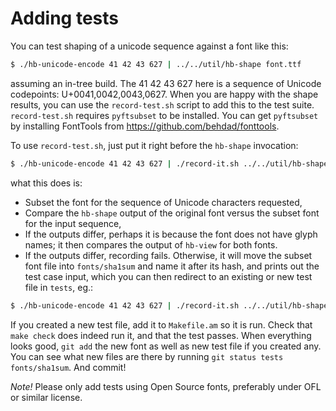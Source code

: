 Adding tests
============

You can test shaping of a unicode sequence against a font like this:
```sh
$ ./hb-unicode-encode 41 42 43 627 | ../../util/hb-shape font.ttf
```
assuming an in-tree build.  The 41 42 43 627 here is a sequence of
Unicode codepoints: U+0041,0042,0043,0627.  When you are happy with
the shape results, you can use the `record-test.sh` script to add
this to the test suite.  `record-test.sh` requires `pyftsubset` to
be installed.  You can get `pyftsubset` by installing
FontTools from <https://github.com/behdad/fonttools>.

To use `record-test.sh`, just put it right before the `hb-shape` invocation:
```sh
$ ./hb-unicode-encode 41 42 43 627 | ./record-it.sh ../../util/hb-shape font.ttf
```
what this does is:
  * Subset the font for the sequence of Unicode characters requested,
  * Compare the `hb-shape` output of the original font versus the subset
    font for the input sequence,
  * If the outputs differ, perhaps it is because the font does not have
    glyph names; it then compares the output of `hb-view` for both fonts.
  * If the outputs differ, recording fails.  Otherwise, it will move the
    subset font file into `fonts/sha1sum` and name it after its hash,
    and prints out the test case input, which you can then redirect to
    an existing or new test file in `tests`, eg.:
```sh
$ ./hb-unicode-encode 41 42 43 627 | ./record-it.sh ../../util/hb-shape font.ttf >> tests/test-name.test
```

If you created a new test file, add it to `Makefile.am` so it is run.
Check that `make check` does indeed run it, and that the test passes.
When everything looks good, `git add` the new font as well as new
test file if you created any.  You can see what new files are there
by running `git status tests fonts/sha1sum`.  And commit!

*Note!*  Please only add tests using Open Source fonts, preferably under
OFL or similar license.
